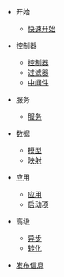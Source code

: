 - 开始
  - [快速开始](zh-cn/quickstart.md)

- 控制器
  - [控制器](zh-cn/controller.md)
  - [过滤器](zh-cn/filter.md)
  - [中间件](zh-cn/middleware.md)

- 服务
  - [服务](zh-cn/service.md)

- 数据
  - [模型](zh-cn/model.md)
  - [映射](mapper.md)

- 应用
  - [应用](zh-cn/application.md)
  - [启动项](zh-cn/initializer.md)

- 高级
  - [异步](zh-cn/async.md)
  - [转化](zh-cn/converter.md)

- [发布信息](releasenote.md)